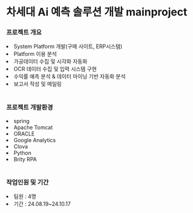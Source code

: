 <br>
<h1 align=left>차세대 Ai 예측 솔루션 개발 mainproject</h1>
<h3 align=left>프로젝트 개요</h3>
<li align=left>System Platform 개발(구매 사이트, ERP시스템)</li>
<li align=left>Platform 이용 분석</li>
<li align=left>가공데이터 수집 및 시각화 자동화</li>
<li align=left>OCR 데이터 수집 및 입력 시스템 구현</li>
<li align=left>수익률 예측 분석 & 데이터 마이닝 기반 자동화 분석</li>
<li align=left>보고서 작성 및 메일링</li>
<br>
<h3 align=left>프로젝트 개발환경</h3>
<li align=left>spring</li>
<li align=left>Apache Tomcat</li>
<li align=left>ORACLE</li>
<li align=left>Google Analytics</li>
<li align=left>Clova</li>
<li align=left>Python</li>
<li align=left>Brity RPA</li>
<br>
<h3 align=left>작업인원 및 기간</h3>
<li align=left>팀원 : 4명</li>
<li align=left>기간 : 24.08.19~24.10.17</li>
